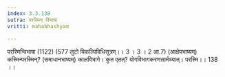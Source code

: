 ```yaml
---
index: 3.3.138
sutra: परस्मिन् विभाषा
vritti: mahabhashyam

---
```

 परस्मिन्विभाषा (1122) (577 लुटो विकल्पिविधिसूत्रम्।। 3 । 3 । 2 आ.7) (आक्षेपभाष्यम्) कस्मिन्परस्मिन्? (समाधानभाष्यम्) कालविभागे। कुत एतत्? योगविभागकरणसार्मथ्यात्। परस्मि।। 138 ।। 